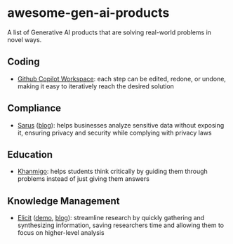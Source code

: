 # awesome-gen-ai-products

A list of Generative AI products that are solving real-world problems in novel ways.

## Coding

- [Github Copilot Workspace](https://githubnext.com/projects/copilot-workspace/): each step can be edited, redone, or undone, making it easy to iteratively reach the desired solution

## Compliance

- [Sarus](https://www.sarus.tech) ([blog](https://www.sarus.tech/blog)): helps businesses analyze sensitive data without exposing it, ensuring privacy and security while complying with privacy laws

## Education

- [Khanmigo](https://www.khanmigo.ai):  helps students think critically by guiding them through problems instead of just giving them answers

## Knowledge Management

- [Elicit](https://elicit.com) ([demo](https://youtu.be/DmK-cLdbkvQ?si=j-bwr7tjzlPA39v7), [blog](https://blog.elicit.com)): streamline research by quickly gathering and synthesizing information, saving researchers time and allowing them to focus on higher-level analysis


